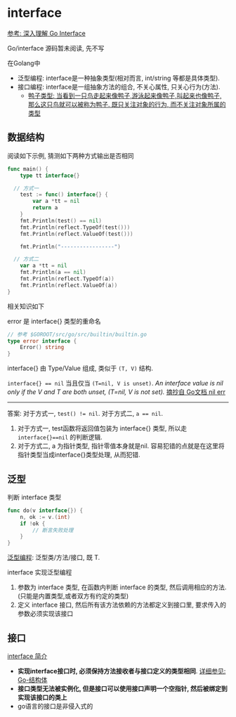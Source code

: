 # interface
[参考: 深入理解 Go Interface](http://legendtkl.com/2017/06/12/understanding-golang-interface/)

Go/interface 源码暂未阅读, 先不写

在Golang中
- 泛型编程: interface是一种抽象类型(相对而言, int/string 等都是具体类型).
- 接口编程: interface是一组抽象方法的组合, 不关心属性, 只关心行为(方法).
    - [鸭子类型: 当看到一只鸟走起来像鸭子,游泳起来像鸭子,叫起来也像鸭子, 那么这只鸟就可以被称为鸭子. 既只关注对象的行为, 而不关注对象所属的类型](https://zh.wikipedia.org/wiki/鸭子类型)

## 数据结构
阅读如下示例, 猜测如下两种方式输出是否相同
```Go
func main() {
	type tt interface{}

  // 方式一
	test := func() interface{} {
		var a *tt = nil
		return a
	}
	fmt.Println(test() == nil)
	fmt.Println(reflect.TypeOf(test()))
	fmt.Println(reflect.ValueOf(test()))

	fmt.Println("-----------------")

  // 方式二
	var a *tt = nil
	fmt.Println(a == nil)
	fmt.Println(reflect.TypeOf(a))
	fmt.Println(reflect.ValueOf(a))
}
```

相关知识如下

error 是 interface{} 类型的重命名
```Go
// 参考 $GOROOT/src/go/src/builtin/builtin.go
type error interface {
	Error() string
}
```

interface{} 由 Type/Value 组成, 类似于 `(T, V)` 结构.

`interface{} == nil` 当且仅当 `(T=nil, V is unset)`. _An interface value is nil only if the V and T are both unset, (T=nil, V is not set)._ [摘抄自 Go文档 nil err](https://golang.org/doc/faq#nil_error)

----

答案: 对于方式一, `test() != nil`. 对于方式二, `a == nil`.
1. 对于方式一, test函数将返回值包装为 interface{} 类型, 所以走 `interface{}==nil` 的判断逻辑.
2. 对于方式二, a 为指针类型, 指针零值本身就是nil. 容易犯错的点就是在这里将指针类型当成interface{}类型处理, 从而犯错.


## 泛型
判断 interface 类型
```Go
func do(v interface{}) {
    n, ok := v.(int)
    if !ok {
        // 断言失败处理
    }
}
```

[泛型编程](https://github.com/everywan/note/blob/master/language/java/summary.md#%E6%B3%9B%E5%9E%8B): 泛型类/方法/接口, 既 T.

interface 实现泛型编程
1. 参数为 interface 类型, 在函数内判断 interface 的类型, 然后调用相应的方法. (只能是内置类型,或者双方有约定的类型)
2. 定义 interface 接口, 然后所有该方法依赖的方法都定义到接口里, 要求传入的参数必须实现该接口

## 接口
[interface 简介](/language/base/interface.md)

- **实现interface接口时, 必须保持方法接收者与接口定义的类型相同**. [详细参见: Go-结构体](/language/golang/struct.md#接口继承)
- **接口类型无法被实例化, 但是接口可以使用接口声明一个空指针, 然后被绑定到实现该接口的类上**
- go语言的接口是非侵入式的
